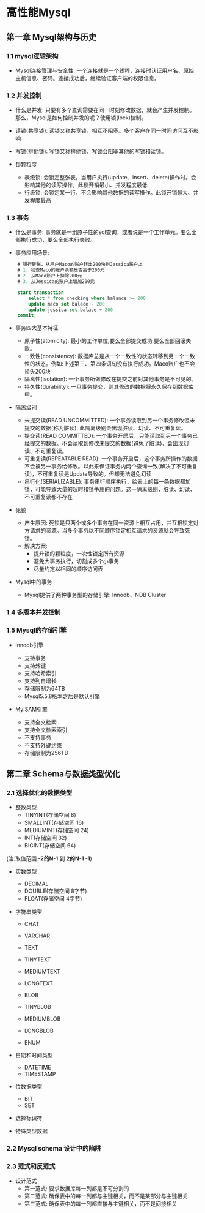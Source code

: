 # 高性能Mysql

## 第一章 Mysql架构与历史

### 1.1 mysql逻辑架构

- Mysql连接管理与安全性: 一个连接就是一个线程，连接时认证用户名、原始主机信息、密码。连接成功后，继续验证客户端的权限信息。 

### 1.2 并发控制

- 什么是并发: 只要有多个查询需要在同一时刻修改数据，就会产生并发控制。那么，Mysql是如何控制并发的呢？使用锁(lock)控制。

- 读锁(共享锁): 读锁又称共享锁，相互不阻塞。多个客户在同一时间访问互不影响

- 写锁(排他锁): 写锁又称排他锁，写锁会阻塞其他的写锁和读锁。

- 锁颗粒度
    - 表级锁: 会锁定整张表，当用户执行(update、insert、delete)操作时。会影响其他的读写操作。此锁开销最小、并发程度最低
    - 行级锁: 会锁定某一行，不会影响其他数据的读写操作。此锁开销最大、并发程度最高
    
### 1.3 事务

- 什么是事务: 事务就是一组原子性的sql查询，或者说是一个工作单元。要么全部执行成功，要么全部执行失败。

- 事务应用场景:
 
```sql 
    # 银行转账，从用户Maco的账户转出200块到Jessica账户上
    # 1. 检查Maco的账户余额是否高于200元
    # 2. 从Maco账户上扣除200元
    # 3. 从Jessica的账户上增加200元

    start transaction
        select * from checking where balance >= 200
        update maco set balace - 200
        update jessica set balace + 200  
    commit; 
```

- 事务四大基本特征
    - 原子性(atomicity): 最小的工作单位,要么全部提交成功,要么全部回滚失败。
    - 一致性(consistency): 数据库总是从一个一致性的状态转移到另一个一致性的状态。例如:上述第三、第四条语句没有执行成功。Maco账户也不会损失200块
    - 隔离性(isolation): 一个事务所做修改在提交之前对其他事务是不可见的。 
    - 持久性(durability): 一旦事务提交，则其修改的数据将永久保存到数据库中。

- 隔离级别
    - 未提交读(READ UNCOMMITTED): 一个事务读取到另一个事务修改但未提交的数据(称为脏读). 此隔离级别会出现脏读、幻读、不可重复读。
    - 提交读(READ COMMITTED): 一个事务开启后，只能读取到另一个事务已经提交的数据。不会读取到修改未提交的数据(避免了脏读)，会出现幻读、不可重复读。
    - 可重复读(REPEATABLE READ): 一个事务开启后，这个事务所操作的数据不会被另一事务给修改。以此来保证事务内两个查询一致(解决了不可重复读)，不可重复读是Update导致的。但却无法避免幻读
    - 串行化(SERIALIZABLE): 事务串行顺序执行，给表上的每一条数据都加锁，可能导致大量的超时和锁争用的问题。这一隔离级别，脏读、幻读、不可重复读都不存在

- 死锁
    - 产生原因: 死锁是只两个或多个事务在同一资源上相互占用，并互相锁定对方请求的资源。当多个事务以不同顺序锁定相互请求的资源就会导致死锁。
    - 解决方案: 
        - 提升锁的颗粒度，一次性锁定所有资源
        - 避免大事务执行，切割成多个小事务
        - 尽量约定以相同的顺序访问表

- Mysql中的事务
    - Mysql提供了两种事务型的存储引擎: Innodb、NDB Cluster
    
### 1.4 多版本并发控制
    
### 1.5 Mysql的存储引擎

- Innodb引擎
    - 支持事务
    - 支持外键
    - 支持哈希索引
    - 支持列自增长
    - 存储限制为64TB
    - Mysql5.5.8版本之后是默认引擎

- MyISAM引擎
    - 支持全文检索
    - 支持全文检索索引
    - 不支持事务
    - 不支持外键约束
    - 存储限制为256TB
    
## 第二章 Schema与数据类型优化

### 2.1 选择优化的数据类型

- 整数类型
    - TINYINT(存储空间 8)
    - SMALLINT(存储空间 16)
    - MEDIUMINT(存储空间 24)
    - INT(存储空间 32)
    - BIGINT(存储空间 64)
    
(注:取值范围 **-2的N-1** 到 **2的N-1 -1**)

- 实数类型
    - DECIMAL
    - DOUBLE(存储空间 8字节)
    - FLOAT(存储空间 4字节)

- 字符串类型
    - CHAT
    - VARCHAR
    
    - TEXT
    - TINYTEXT
    - MEDIUMTEXT
    - LONGTEXT
    
    - BLOB
    - TINYBLOB
    - MEDIUMBLOB
    - LONGBLOB
    
    - ENUM

- 日期和时间类型
    - DATETIME
    - TIMESTAMP

- 位数据类型
    - BIT
    - SET

- 选择标识符

- 特殊类型数据

### 2.2 Mysql schema 设计中的陷阱

### 2.3 范式和反范式

- 设计范式
    - 第一范式: 要求数据库每一列都是不可分割的
    - 第二范式: 确保表中的每一列都与主键相关，而不是某部分与主键相关
    - 第三范式: 确保表中的每一列都直接与主键相关，而不是间接相关

